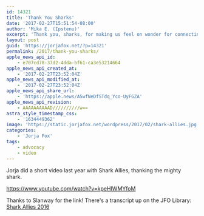 ```yaml
---
id: 14321
title: 'Thank You Sharks'
date: '2017-02-27T15:51:54-08:00'
author: 'Mika E. (Ipstenu)'
excerpt: 'Thank you, sharks, for making us feel on wonder for connecting us to the wild. Forgive us sharks for our ignorance for making you a monster.'
layout: post
guid: 'https://jorjafox.net/?p=14321'
permalink: /2017/thank-you-sharks/
apple_news_api_id:
    - e707cd78-37d2-4dda-bf61-ca3e53214664
apple_news_api_created_at:
    - '2017-02-27T23:52:04Z'
apple_news_api_modified_at:
    - '2017-02-27T23:52:04Z'
apple_news_api_share_url:
    - 'https://apple.news/A5wfNeDfSTdq_Yco-UyFGZA'
apple_news_api_revision:
    - AAAAAAAAAAD//////////w==
astra_style_timestamp_css:
    - '1634449362'
image: 'https://static.jorjafox.net/wordpress/2017/02/shark-allies.jpg'
categories:
    - 'Jorja Fox'
tags:
    - advocacy
    - video
---
```


Jorja did a short video last year with Shark Allies, thanking the mighty shark.

https://www.youtube.com/watch?v=kpeHIWMYfoM

Thanks to Slanway for the link! There's a transcript up on the JFO Library: <a href="https://jorjafox.net/library/transcript/2016/shark-allies/">Shark Allies 2016</a>